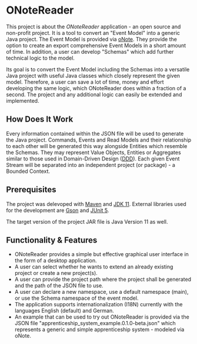 # ONoteReader

This project is about the *ONoteReader* application - an open source and non-profit project. It is a tool to convert an "Event Model" into a generic Java project.
The Event Model is provided via [oNote][onote]. They provide the option to create an export comprehensive Event Models in a short amount of time. In addition, a user can develop "Schemas" which add further technical logic to the model.

Its goal is to convert the Event Model including the Schemas into a versatile Java project with useful Java classes which closely represent the given model. Therefore, a user can save a lot of time, money and effort developing the same logic, which ONoteReader does within a fraction of a second. The project and any additional logic can easily be extended and implemented.

## How Does It Work

Every information contained within the JSON file will be used to generate the Java project. Commands, Events and Read Models and their relationship to each other will be generated this way alongside Entities which resemble the Schemas. They may represent Value Objects, Entities or Aggregates similar to those used in Domain-Driven Design ([DDD][ddd]). Each given Event Stream will be separated into an independent project (or package) - a Bounded Context.

## Prerequisites

The project was delevoped with [Maven][maven] and [JDK 11][jdk11]. External libraries used for the development are [Gson][gson] and [JUnit 5][junit5].

The target version of the project JAR file is Java Version 11 as well.

## Functionality & Features

- ONoteReader provides a simple but effective graphical user interface in the form of a desktop application.
- A user can select whether he wants to extend an already existing project or create a new project(s).
- A user can provide the project path where the project shall be generated and the path of the JSON file to use.
- A user can declare a new namespace, use a default namespace (main), or use the Schema namespace of the event model.
- The application supports internationalization (I18N) currently with the languages English (default) and German.
- An example that can be used to try out ONoteReader is provided via the JSON file "apprenticeship_system_example.0.1.0-beta.json" which represents a generic and simple apprenticeship system - modeled via oNote.

[maven]: https://maven.apache.org/
[gson]: https://github.com/google/gson
[junit5]: https://junit.org/junit5/docs/current/user-guide/
[jdk11]: https://www.oracle.com/java/technologies/downloads/#java11
[onote]: https://www.onote.com/
[ddd]: https://martinfowler.com/bliki/DomainDrivenDesign.html
